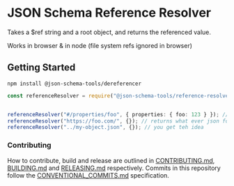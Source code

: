 # JSON Schema Reference Resolver

Takes a $ref string and a root object, and returns the referenced value.

Works in browser & in node (file system refs ignored in browser)

## Getting Started

`npm install @json-schema-tools/dereferencer`

```typescript
const referenceResolver = require("@json-schema-tools/reference-resolver").default;


referenceResolver("#/properties/foo", { properties: { foo: 123 } }); // returns '123'
referenceResolver("https://foo.com/", {}); // returns what ever json foo.com returns
referenceResolver("../my-object.json", {}); // you get teh idea

```

### Contributing

How to contribute, build and release are outlined in [CONTRIBUTING.md](CONTRIBUTING.md), [BUILDING.md](BUILDING.md) and [RELEASING.md](RELEASING.md) respectively. Commits in this repository follow the [CONVENTIONAL_COMMITS.md](CONVENTIONAL_COMMITS.md) specification.
